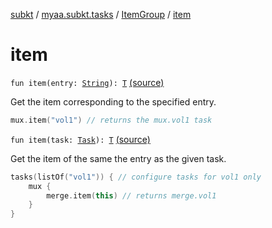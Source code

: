 [subkt](../../index.md) / [myaa.subkt.tasks](../index.md) / [ItemGroup](index.md) / [item](./item.md)

# item

`fun item(entry: `[`String`](https://kotlinlang.org/api/latest/jvm/stdlib/kotlin/-string/index.html)`): `[`T`](index.md#T) [(source)](https://github.com/Myaamori/SubKt/blob/0.1.19/src/main/kotlin/myaa/subkt/tasks/tasks.kt#L303)

Get the item corresponding to the specified entry.

``` kotlin
mux.item("vol1") // returns the mux.vol1 task
```

`fun item(task: `[`Task`](https://docs.gradle.org/current/javadoc/org/gradle/api/Task.html)`): `[`T`](index.md#T) [(source)](https://github.com/Myaamori/SubKt/blob/0.1.19/src/main/kotlin/myaa/subkt/tasks/tasks.kt#L312)

Get the item of the same the entry as the given task.

``` kotlin
tasks(listOf("vol1")) { // configure tasks for vol1 only
    mux {
        merge.item(this) // returns merge.vol1
    }
}
```

